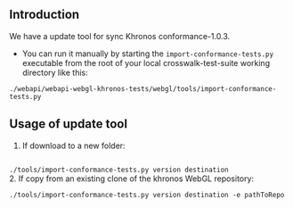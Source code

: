 ## Introduction

We have a update tool for sync Khronos conformance-1.0.3. 
- You can run it manually by starting the `import-conformance-tests.py` executable 
from the root of your local crosswalk-test-suite working directory like this:

```
./webapi/webapi-webgl-khronos-tests/webgl/tools/import-conformance-tests.py
```


## Usage of update tool

1. If download to a new folder:</br>
<code>
./tools/import-conformance-tests.py version destination 
</code>
2. If copy from an existing clone of the khronos WebGL repository:</br>
<code>
./tools/import-conformance-tests.py version destination -e pathToRepo
</code>

